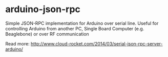 arduino-json-rpc
================

Simple JSON-RPC implementation for Arduino over serial line. 
Useful for controlling Arduino from another PC, Single Board Computer (e.g. Beaglebone) or over RF communication 

Read more: http://www.cloud-rocket.com/2014/03/serial-json-rpc-server-arduino/
